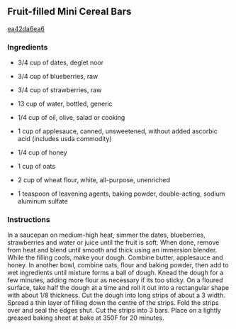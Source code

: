 ## Fruit-filled Mini Cereal Bars

[ea42da6ea6](http://tastykitchen.com/recipes/appetizers-and-snacks/fruit-filled-mini-cereal-bars/)

### Ingredients

 - 3/4 cup of dates, deglet noor

 - 3/4 cup of blueberries, raw

 - 3/4 cup of strawberries, raw

 - 13 cup of water, bottled, generic

 - 1/4 cup of oil, olive, salad or cooking

 - 1 cup of applesauce, canned, unsweetened, without added ascorbic acid (includes usda commodity)

 - 1/4 cup of honey

 - 1 cup of oats

 - 2 cup of wheat flour, white, all-purpose, unenriched

 - 1 teaspoon of leavening agents, baking powder, double-acting, sodium aluminum sulfate

### Instructions

In a saucepan on medium-high heat, simmer the dates, blueberries, strawberries and water or juice until the fruit is soft. When done, remove from heat and blend until smooth and thick using an immersion blender. While the filling cools, make your dough. Combine butter, applesauce and honey. In another bowl, combine oats, flour and baking powder, then add to wet ingredients until mixture forms a ball of dough. Knead the dough for a few minutes, adding more flour as necessary if its too sticky. On a floured surface, take half the dough at a time and roll it out into a rectangular shape with about 1/8 thickness. Cut the dough into long strips of about a 3 width. Spread a thin layer of filling down the centre of the strips. Fold the strips over and seal the edges shut. Cut the strips into 3 bars. Place on a lightly greased baking sheet at bake at 350F for 20 minutes.
